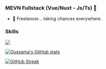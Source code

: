 ### MEVN Fullstack (Vue/Nuxt - Js/Ts) 👋

- 🔭 Freelancer... taking chances everywhere.

### Skills

<p align="left">
  <img src="https://skillicons.dev/icons?i=nodejs,express,mongodb,nuxtjs,vue,ts,js,html,css,sass,pug,tailwindcss" />
</p>

[![Oussama's GitHub stats](https://github-readme-stats.vercel.app/api?username=oussamalkd&show_icons=true&title_color=FFC312&text_color=feca57&icon_color=e84118&bg_color=0d1117&include_all_commits=true&count_private=true)](https://github.com/oussamalkd)


[![GitHub Streak](https://streak-stats.demolab.com?user=oussamalkd&exclude_days=Sun%2CSat&theme=dark)](https://git.io/streak-stats)

<!--
**oussamalkd/oussamalkd** is a ✨ _special_ ✨ repository because its `README.md` (this file) appears on your GitHub profile.

Here are some ideas to get you started:


- 👯 I’m looking to collaborate on ...
- 🤔 I’m looking for help with ...
- 💬 Ask me about ...
- 📫 How to reach me: ...
- 😄 Pronouns: ...
- ⚡ Fun fact: ...
- 📫 How to reach me:
-->
